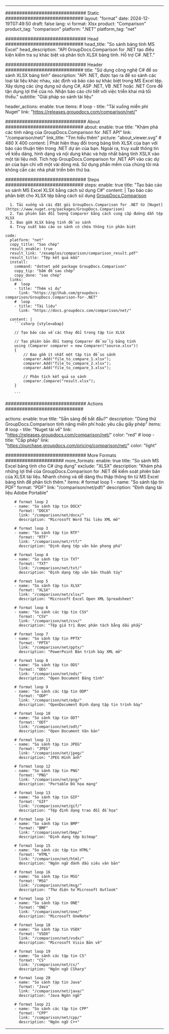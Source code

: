 
---
############################# Static ############################
layout: "format"
date:  2024-12-19T07:49:50
draft: false
lang: vi
format: Xlsx
product: "Comparison"
product_tag: "comparison"
platform: ".NET"
platform_tag: "net"

############################# Head ############################
head_title: "So sánh bảng tính MS Excel"
head_description: "API GroupDocs.Comparison for .NET tạo điều kiện kiểm tra sự khác biệt và phân tích XLSX bảng tính. Hỗ trợ C# .NET."

############################# Header ############################
title: "Sử dụng công nghệ C# để so sánh XLSX bảng tính" 
description: "API .NET, được tạo ra để so sánh các loại tài liệu khác nhau, xác định và báo cáo sự khác biệt trong MS Excel tệp. Xây dựng các ứng dụng sử dụng C#, ASP .NET, VB .NET hoặc .NET Core để tận dụng lợi thế của nó. Nhận báo cáo chi tiết với việc triển khai mã tối thiểu."
subtitle: "Giải pháp so sánh tài liệu" 

header_actions:
  enable: true
  items:
    #  loop
    - title: "Tải xuống miễn phí Nuget"
      link: "https://releases.groupdocs.com/comparison/net/"
      
############################# About ############################
about:
    enable: true
    title: "Khám phá các tính năng của GroupDocs.Comparison for .NET API"
    link: "/comparison/net/"
    link_title: "Tìm hiểu thêm"
    picture: "about_viewer.svg" # 480 X 400
    content: |
       Phát hiện thay đổi trong bảng tính XLSX của bạn với báo cáo thuận tiện trong .NET dự án của bạn. Ngoài ra, truy xuất thông tin về kiểu dáng, hình dạng và nội dung khác và hợp nhất bảng tính XSLX vào một tài liệu mới. Tích hợp GroupDocs.Comparison for .NET API vào các dự án của bạn chỉ với một vài dòng mã. Sử dụng phần mềm của chúng tôi mà không cần các nhà phát triển bên thứ ba.

############################# Steps ############################
steps:
    enable: true
    title: "Tạo báo cáo so sánh MS Excel XLSX bằng cách sử dụng C#"
    content: |
      Tạo báo cáo phân biệt cho XLSX tệp bằng cách sử dụng [GroupDocs.Comparison](https://products.groupdocs.com/comparison/net/)
      
      1. Tải xuống và cài đặt gói GroupDocs.Comparison for .NET từ [Nuget](https://www.nuget.org/packages/GroupDocs.Comparison)
      2. Tạo phiên bản đối tượng Comparer bằng cách cung cấp đường dẫn tệp XLSX
      3. Bao gồm XLSX bảng tính để so sánh
      4. Truy xuất báo cáo so sánh có chứa thông tin phân biệt
   
    code:
      platform: "net"
      copy_title: "Sao chép"
      result_enable: true
      result_link: "/examples/comparison/comparison_result.pdf"
      result_title: "Tệp kết quả mẫu"
      install:
        command: "dotnet add package GroupDocs.Comparison"
        copy_tip: "bấm để sao chép"
        copy_done: "sao chép"
      links:
        #  loop
        - title: "Thêm ví dụ"
          link: "https://github.com/groupdocs-comparison/GroupDocs.Comparison-for-.NET"
        #  loop
        - title: "Tài liệu"
          link: "https://docs.groupdocs.com/comparison/net/"
          
      content: |
        ```csharp {style=abap}

        // Tạo báo cáo về các thay đổi trong tập tin XLSX

        // Tạo phiên bản đối tượng Comparer để xử lý bảng tính
        using (Comparer comparer = new Comparer("source.xlsx"))
        {
            // Bao gồm ít nhất một tập tin để so sánh
        	comparer.Add("file_to_compare_1.xlsx");
            comparer.Add("file_to_compare_2.xlsx");
            comparer.Add("file_to_compare_3.xlsx");

            // Phân tích kết quả so sánh
            comparer.Compare("result.xlsx"); 
        }
        
        ```            

############################# Actions ############################

actions:
  enable: true
  title: "Sẵn sàng để bắt đầu?"
  description: "Dùng thử GroupDocs.Comparison tính năng miễn phí hoặc yêu cầu giấy phép"
  items:
    #  loop
    - title: "Nuget tải về"
      link: "https://releases.groupdocs.com/comparison/net/"
      color: "red"
        #  loop
    - title: "Cấp phép"
      link: "https://purchase.groupdocs.com/pricing/comparison/net/"
      color: "light"


############################# More Formats #####################
more_formats:
    enable: true
    title: "So sánh MS Excel bảng tính cho C# ứng dụng"
    exclude: "XLSX"
    description: "Khám phá những lợi thế của GroupDocs.Comparison for .NET để kiểm soát phiên bản của XLSX tài liệu. Nhanh chóng và dễ dàng thu thập thông tin từ MS Excel bảng tính để phân tích thêm."
    items: 
        # format loop 1
        - name: "So sánh tập tin PDF"
          format: "PDF"
          link: "/comparison/net/pdf/"
          description: "Định dạng tài liệu Adobe Portable"

        # format loop 2
        - name: "So sánh tập tin DOCX"
          format: "DOCX"
          link: "/comparison/net/docx/"
          description: "Microsoft Word Tài liệu XML mở"

        # format loop 3
        - name: "So sánh tập tin RTF"
          format: "RTF"
          link: "/comparison/net/rtf/"
          description: "Định dạng tệp văn bản phong phú"

        # format loop 4
        - name: "So sánh tập tin TXT"
          format: "TXT"
          link: "/comparison/net/txt/"
          description: "Định dạng tệp văn bản thuần túy"

        # format loop 5
        - name: "So sánh tập tin XLSX"
          format: "XLSX"
          link: "/comparison/net/xlsx/"
          description: "Microsoft Excel Open XML Spreadsheet"

        # format loop 6
        - name: "So sánh các tập tin CSV"
          format: "CSV"
          link: "/comparison/net/csv/"
          description: "Tệp giá trị được phân tách bằng dấu phẩy"

        # format loop 7
        - name: "So sánh tập tin PPTX"
          format: "PPTX"
          link: "/comparison/net/pptx/"
          description: "PowerPoint Bản trình bày XML mở"

        # format loop 8
        - name: "So sánh tập tin ODS"
          format: "ODS"
          link: "/comparison/net/ods/"
          description: "Open Document Bảng tính"

        # format loop 9
        - name: "So sánh các tập tin ODP"
          format: "ODP"
          link: "/comparison/net/odp/"
          description: "OpenDocument Định dạng tập tin trình bày"

        # format loop 10
        - name: "So sánh tập tin ODT"
          format: "ODT"
          link: "/comparison/net/odt/"
          description: "Open Document Văn bản"

        # format loop 11
        - name: "So sánh tập tin JPEG"
          format: "JPEG"
          link: "/comparison/net/jpeg/"
          description: "JPEG Hình ảnh"

        # format loop 12
        - name: "So sánh tập tin PNG"
          format: "PNG"
          link: "/comparison/net/png/"
          description: "Portable Đồ họa mạng"

        # format loop 13
        - name: "So sánh tập tin GIF"
          format: "GIF"
          link: "/comparison/net/gif/"
          description: "Tệp định dạng trao đổi đồ họa"

        # format loop 14
        - name: "So sánh tập tin BMP"
          format: "BMP"
          link: "/comparison/net/bmp/"
          description: "Định dạng tệp bitmap"

        # format loop 15
        - name: "So sánh các tập tin HTML"
          format: "HTML"
          link: "/comparison/net/html/"
          description: "Ngôn ngữ đánh dấu siêu văn bản"

        # format loop 16
        - name: "So sánh tập tin MSG"
          format: "MSG"
          link: "/comparison/net/msg/"
          description: "Thư điện tử Microsoft Outlook"

        # format loop 17
        - name: "So sánh tập tin ONE"
          format: "ONE"
          link: "/comparison/net/one/"
          description: "Microsoft OneNote"

        # format loop 18
        - name: "So sánh tập tin VSDX"
          format: "VSDX"
          link: "/comparison/net/vsdx/"
          description: "Microsoft Visio Bản vẽ"

        # format loop 19
        - name: "So sánh các tập tin CS"
          format: "CS"
          link: "/comparison/net/cs/"
          description: "Ngôn ngữ CSharp"

        # format loop 20
        - name: "So sánh tập tin Java"
          format: "Java"
          link: "/comparison/net/java/"
          description: "Java Ngôn ngữ"
          
        # format loop 21
        - name: "So sánh các tập tin CPP"
          format: "CPP"
          link: "/comparison/net/cpp/"
          description: "Ngôn ngữ C++"
---